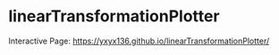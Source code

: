 # linearTransformationPlotter
Interactive Page:
https://yxyx136.github.io/linearTransformationPlotter/
